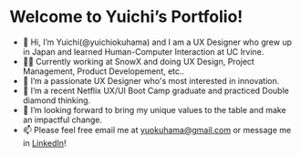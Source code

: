 # Welcome to Yuichi’s Portfolio!
- 👋 Hi, I’m Yuichi(@yuichiokuhama) and I am a UX Designer who grew up in Japan and learned Human-Computer Interaction at UC Irvine.
- 👨‍💻 Currently working at SnowX and doing UX Design, Project Management, Product Developement, etc..
- 👀 I’m a passionate UX Designer who's most interested in innovation.
- 🌱 I’m a recent Netflix UX/UI Boot Camp graduate and practiced Double diamond thinking.
- 💞️ I’m looking forward to bring my unique values to the table and make an impactful change.
- 📫 Please feel free email me at yuokuhama@gmail.com or message me in [LinkedIn](https://www.linkedin.com/in/yuichiokuhama/)!

